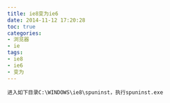 ```yaml
---
title: ie8变为ie6
date: 2014-11-12 17:20:28
toc: true
categories:
- 浏览器
- ie
tags:
- ie8
- ie6
- 变为
---
```

```
进入如下目录C:\WINDOWS\ie8\spuninst，执行spuninst.exe
```

